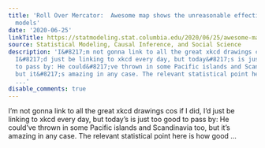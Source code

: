 ```yaml
---
title: 'Roll Over Mercator:  Awesome map shows the unreasonable effectiveness of mixture
  models'
date: '2020-06-25'
linkTitle: https://statmodeling.stat.columbia.edu/2020/06/25/awesome-map-shows-the-unreasonable-effectiveness-of-mixture-models/
source: Statistical Modeling, Causal Inference, and Social Science
description: 'I&#8217;m not gonna link to all the great xkcd drawings cos if I did,
  I&#8217;d just be linking to xkcd every day, but today&#8217;s is just too good
  to pass by: He could&#8217;ve thrown in some Pacific islands and Scandinavia too,
  but it&#8217;s amazing in any case. The relevant statistical point here is how good
  ...'
disable_comments: true
---
```

I&#8217;m not gonna link to all the great xkcd drawings cos if I did, I&#8217;d just be linking to xkcd every day, but today&#8217;s is just too good to pass by: He could&#8217;ve thrown in some Pacific islands and Scandinavia too, but it&#8217;s amazing in any case. The relevant statistical point here is how good ...